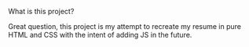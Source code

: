 What is this project?

Great question, this project is my attempt to recreate my resume in pure HTML and CSS with the intent of adding JS in the future. 
